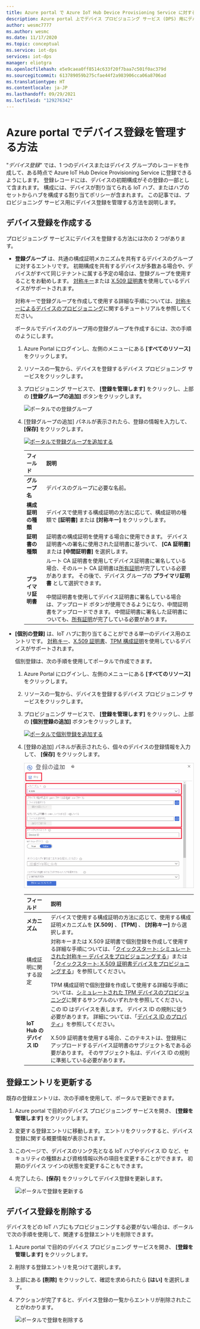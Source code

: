 ```yaml
---
title: Azure portal で Azure IoT Hub Device Provisioning Service に対するデバイスの登録を管理する
description: Azure portal 上でデバイス プロビジョニング サービス (DPS) 用にデバイス登録を管理する方法
author: wesmc7777
ms.author: wesmc
ms.date: 11/17/2020
ms.topic: conceptual
ms.service: iot-dps
services: iot-dps
manager: eliotgra
ms.openlocfilehash: e5e9caea0ff8514c633f20f7baa7c501f0ac379d
ms.sourcegitcommit: 613789059b275cfae44f2a983906cca06a8706ad
ms.translationtype: HT
ms.contentlocale: ja-JP
ms.lasthandoff: 09/29/2021
ms.locfileid: "129276342"
---
```

# <a name="how-to-manage-device-enrollments-with-azure-portal"></a>Azure portal でデバイス登録を管理する方法

"*デバイス登録*" では、1 つのデバイスまたはデバイス グループのレコードを作成して、ある時点で Azure IoT Hub Device Provisioning Service に登録できるようにします。 登録レコードには、デバイスの初期構成がその登録の一部として含まれます。 構成には、デバイスが割り当てられる IoT ハブ、またはハブのセットからハブを構成する割り当てポリシーが含まれます。 この記事では、プロビジョニング サービス用にデバイス登録を管理する方法を説明します。


## <a name="create-a-device-enrollment"></a>デバイス登録を作成する

プロビジョニング サービスにデバイスを登録する方法には次の 2 つがあります。

* **登録グループ** は、共通の構成証明メカニズムを共有するデバイスのグループに対するエントリです。 初期構成を共有するデバイスが多数ある場合や、デバイスがすべて同じテナントに属する予定の場合は、登録グループを使用することをお勧めします。 [対称キー](concepts-symmetric-key-attestation.md)または [X.509 証明書](concepts-x509-attestation.md)を使用しているデバイスがサポートされます。 

    対称キーで登録グループを作成して使用する詳細な手順については、[対称キーによるデバイスのプロビジョニング](how-to-legacy-device-symm-key.md)に関するチュートリアルを参照してください。

    ポータルでデバイスのグループ用の登録グループを作成するには、次の手順のようにします。

    1. Azure Portal にログインし、左側のメニューにある **[すべてのリソース]** をクリックします。  
    1. リソースの一覧から、デバイスを登録するデバイス プロビジョニング サービスをクリックします。  
    1. プロビジョニング サービスで、 **[登録を管理します]** をクリックし、上部の **[登録グループの追加]** ボタンをクリックします。  
     
        ![ポータルでの登録グループ](./media/how-to-manage-enrollments/add-group-enrollment.png)
        
    1. [登録グループの追加] パネルが表示されたら、登録の情報を入力して、 **[保存]** をクリックします。  
     
        [![ポータルで登録グループを追加する](./media/how-to-manage-enrollments/group-enrollment.png)](./media/how-to-manage-enrollments/group-enrollment.png#lightbox)
        
        | フィールド | 説明 |
        | :--- | :--- |
        | **グループ名** | デバイスのグループに必要な名前。 |
        | **構成証明の種類** | デバイスで使用する構成証明の方法に応じて、構成証明の種類で **[証明書]** または **[対称キー]** をクリックします。 |
        | **証明書の種類** | 証明書の構成証明を使用する場合に使用できます。 デバイス証明書への署名に使用された証明書に基づいて、 **[CA 証明書]** または **[中間証明書]** を選択します。 |
        | **プライマリ証明書** | ルート CA 証明書を使用してデバイス証明書に署名している場合、そのルート CA 証明書は[所有証明](how-to-verify-certificates.md)が完了している必要があります。 その後で、デバイス グループの **プライマリ証明書** として選択できます。<br><br>中間証明書を使用してデバイス証明書に署名している場合は、アップロード ボタンが使用できるようになり、中間証明書をアップロードできます。 中間証明書に署名した証明書についても、[所有証明](how-to-verify-certificates.md)が完了している必要があります。 |

        
    

* **[個別の登録]** は、IoT ハブに割り当てることができる単一のデバイス用のエントリです。 [対称キー](concepts-symmetric-key-attestation.md)、[X.509 証明書](concepts-x509-attestation.md)、[TPM 構成証明](concepts-tpm-attestation.md)を使用しているデバイスがサポートされます。 

    個別登録は、次の手順を使用してポータルで作成できます。

    1. Azure Portal にログインし、左側のメニューにある **[すべてのリソース]** をクリックします。
    1. リソースの一覧から、デバイスを登録するデバイス プロビジョニング サービスをクリックします。
    1. プロビジョニング サービスで、 **[登録を管理します]** をクリックし、上部の **[個別登録の追加]** ボタンをクリックします。   

       [![ポータルで個別登録を追加する](./media/how-to-manage-enrollments/add-individual-enrollment.png)](./media/how-to-manage-enrollments/add-individual-enrollment.png#lightbox)

    1. [登録の追加] パネルが表示されたら、個々のデバイスの登録情報を入力して、 **[保存]** をクリックします。 
     
        [![ポータルでの個別登録](./media/how-to-manage-enrollments/individual-enrollment.png)](./media/how-to-manage-enrollments/individual-enrollment.png#lightbox)
    
        | フィールド | 説明 |
        | :--- | :--- |
        | **メカニズム** | デバイスで使用する構成証明の方法に応じて、使用する構成証明メカニズムを **[X.509]** 、 **[TPM]** 、 **[対称キー]** から選択します。 |
        | 構成証明に関する設定 | 対称キーまたは X.509 証明書で個別登録を作成して使用する詳細な手順については、「[クイックスタート: シミュレートされた対称キー デバイスをプロビジョニングする](quick-create-simulated-device-symm-key.md#create-a-device-enrollment)」または「[クイックスタート: X.509 証明書デバイスをプロビジョニングする](quick-create-simulated-device-x509.md#create-a-device-enrollment)」を参照してください。<br><br>TPM 構成証明で個別登録を作成して使用する詳細な手順については、[シミュレートされた TPM デバイスのプロビジョニング](quick-create-simulated-device-tpm.md#create-a-device-enrollment-entry)に関するサンプルのいずれかを参照してください。|
        | **IoT Hub のデバイス ID** |  この ID はデバイスを表します。 デバイス ID の規則に従う必要があります。 詳細については、「[デバイス ID のプロパティ](../iot-hub/iot-hub-devguide-identity-registry.md#device-identity-properties)」を参照してください。<br><br>X.509 証明書を使用する場合、このテキストは、登録用にアップロードするデバイス証明書のサブジェクト名である必要があります。 そのサブジェクト名は、デバイス ID の規則に準拠している必要があります。|
            


## <a name="update-an-enrollment-entry"></a>登録エントリを更新する
既存の登録エントリは、次の手順を使用して、ポータルで更新できます。

1. Azure portal で目的のデバイス プロビジョニング サービスを開き、 **[登録を管理します]** をクリックします。 
1. 変更する登録エントリに移動します。 エントリをクリックすると、デバイス登録に関する概要情報が表示されます。 
1. このページで、デバイスのリンク先となる IoT ハブやデバイス ID など、セキュリティの種類および資格情報以外の項目を変更することができます。 初期のデバイス ツインの状態を変更することもできます。 
1. 完了したら、**[保存]** をクリックしてデバイス登録を更新します。 

    ![ポータルで登録を更新する](./media/how-to-manage-enrollments/update-enrollment.png)

## <a name="remove-a-device-enrollment"></a>デバイス登録を削除する
デバイスをどの IoT ハブにもプロビジョニングする必要がない場合は、ポータルで次の手順を使用して、関連する登録エントリを削除できます。

1. Azure portal で目的のデバイス プロビジョニング サービスを開き、 **[登録を管理します]** をクリックします。 
1. 削除する登録エントリを見つけて選択します。 
1. 上部にある **[削除]** をクリックして、確認を求められたら **[はい]** を選択します。 
1. アクションが完了すると、デバイス登録の一覧からエントリが削除されたことがわかります。 
 
    ![ポータルで登録を削除する](./media/how-to-manage-enrollments/remove-enrollment.png)